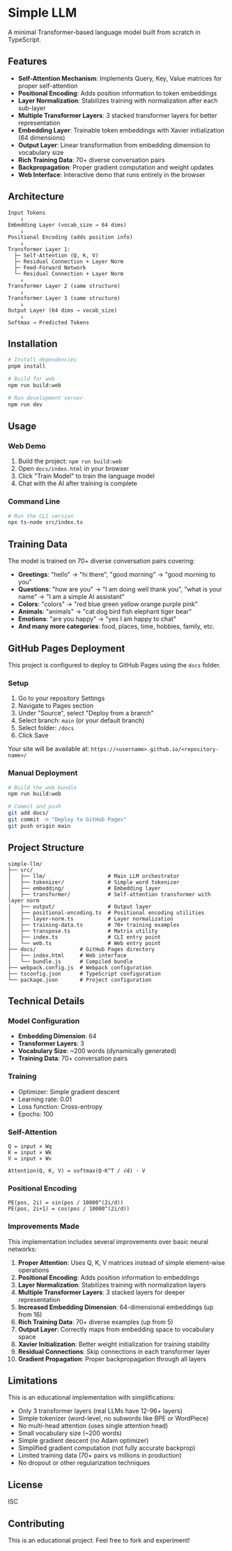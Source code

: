 # Simple LLM

A minimal Transformer-based language model built from scratch in TypeScript.

## Features

- **Self-Attention Mechanism**: Implements Query, Key, Value matrices for proper self-attention
- **Positional Encoding**: Adds position information to token embeddings
- **Layer Normalization**: Stabilizes training with normalization after each sub-layer
- **Multiple Transformer Layers**: 3 stacked transformer layers for better representation
- **Embedding Layer**: Trainable token embeddings with Xavier initialization (64 dimensions)
- **Output Layer**: Linear transformation from embedding dimension to vocabulary size
- **Rich Training Data**: 70+ diverse conversation pairs
- **Backpropagation**: Proper gradient computation and weight updates
- **Web Interface**: Interactive demo that runs entirely in the browser

## Architecture

```
Input Tokens
    ↓
Embedding Layer (vocab_size → 64 dims)
    ↓
Positional Encoding (adds position info)
    ↓
Transformer Layer 1:
  ├─ Self-Attention (Q, K, V)
  ├─ Residual Connection + Layer Norm
  ├─ Feed-Forward Network
  └─ Residual Connection + Layer Norm
    ↓
Transformer Layer 2 (same structure)
    ↓
Transformer Layer 3 (same structure)
    ↓
Output Layer (64 dims → vocab_size)
    ↓
Softmax → Predicted Tokens
```

## Installation

```bash
# Install dependencies
pnpm install

# Build for web
npm run build:web

# Run development server
npm run dev
```

## Usage

### Web Demo

1. Build the project: `npm run build:web`
2. Open `docs/index.html` in your browser
3. Click "Train Model" to train the language model
4. Chat with the AI after training is complete

### Command Line

```bash
# Run the CLI version
npx ts-node src/index.ts
```

## Training Data

The model is trained on 70+ diverse conversation pairs covering:

- **Greetings**: "hello" → "hi there", "good morning" → "good morning to you"
- **Questions**: "how are you" → "I am doing well thank you", "what is your name" → "I am a simple AI assistant"
- **Colors**: "colors" → "red blue green yellow orange purple pink"
- **Animals**: "animals" → "cat dog bird fish elephant tiger bear"
- **Emotions**: "are you happy" → "yes I am happy to chat"
- **And many more categories**: food, places, time, hobbies, family, etc.

## GitHub Pages Deployment

This project is configured to deploy to GitHub Pages using the `docs` folder.

### Setup

1. Go to your repository Settings
2. Navigate to Pages section
3. Under "Source", select "Deploy from a branch"
4. Select branch: `main` (or your default branch)
5. Select folder: `/docs`
6. Click Save

Your site will be available at: `https://<username>.github.io/<repository-name>/`

### Manual Deployment

```bash
# Build the web bundle
npm run build:web

# Commit and push
git add docs/
git commit -m "Deploy to GitHub Pages"
git push origin main
```

## Project Structure

```
simple-llm/
├── src/
│   ├── llm/                    # Main LLM orchestrator
│   ├── tokenizer/              # Simple word tokenizer
│   ├── embedding/              # Embedding layer
│   ├── transformer/            # Self-attention transformer with layer norm
│   ├── output/                 # Output layer
│   ├── positional-encoding.ts  # Positional encoding utilities
│   ├── layer-norm.ts           # Layer normalization
│   ├── training-data.ts        # 70+ training examples
│   ├── transpose.ts            # Matrix utility
│   ├── index.ts                # CLI entry point
│   └── web.ts                  # Web entry point
├── docs/              # GitHub Pages directory
│   ├── index.html     # Web interface
│   └── bundle.js      # Compiled bundle
├── webpack.config.js  # Webpack configuration
├── tsconfig.json      # TypeScript configuration
└── package.json       # Project configuration
```

## Technical Details

### Model Configuration
- **Embedding Dimension**: 64
- **Transformer Layers**: 3
- **Vocabulary Size**: ~200 words (dynamically generated)
- **Training Data**: 70+ conversation pairs

### Training
- Optimizer: Simple gradient descent
- Learning rate: 0.01
- Loss function: Cross-entropy
- Epochs: 100

### Self-Attention
```
Q = input × Wq
K = input × Wk
V = input × Wv

Attention(Q, K, V) = softmax(Q·K^T / √d) · V
```

### Positional Encoding
```
PE(pos, 2i) = sin(pos / 10000^(2i/d))
PE(pos, 2i+1) = cos(pos / 10000^(2i/d))
```

### Improvements Made

This implementation includes several improvements over basic neural networks:

1. **Proper Attention**: Uses Q, K, V matrices instead of simple element-wise operations
2. **Positional Encoding**: Adds position information to embeddings
3. **Layer Normalization**: Stabilizes training with normalization layers
4. **Multiple Transformer Layers**: 3 stacked layers for deeper representation
5. **Increased Embedding Dimension**: 64-dimensional embeddings (up from 16)
6. **Rich Training Data**: 70+ diverse examples (up from 5)
7. **Output Layer**: Correctly maps from embedding space to vocabulary space
8. **Xavier Initialization**: Better weight initialization for training stability
9. **Residual Connections**: Skip connections in each transformer layer
10. **Gradient Propagation**: Proper backpropagation through all layers

## Limitations

This is an educational implementation with simplifications:

- Only 3 transformer layers (real LLMs have 12-96+ layers)
- Simple tokenizer (word-level, no subwords like BPE or WordPiece)
- No multi-head attention (uses single attention head)
- Small vocabulary size (~200 words)
- Simple gradient descent (no Adam optimizer)
- Simplified gradient computation (not fully accurate backprop)
- Limited training data (70+ pairs vs millions in production)
- No dropout or other regularization techniques

## License

ISC

## Contributing

This is an educational project. Feel free to fork and experiment!
